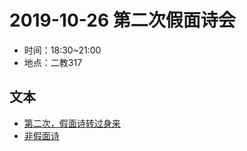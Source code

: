 # 2019-10-26 第二次假面诗会

- 时间：18:30~21:00
- 地点：二教317

## 文本

- [第二次，假面诗转过身来](第二次，假面诗转过身来.md)
- [非假面诗](非假面诗.md)
